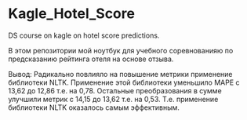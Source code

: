 # Kagle_Hotel_Score
DS course on kagle on hotel score predictions.

В этом репозитории мой ноутбук для учебного соревнованияю по предсказанию рейтинга отеля на основе отзыва.

Вывод: Радикально повлияло на повышение метрики применение библиотеки NLTK. Применение этой библиотеки уменьшило MAPE с 13,62 до 12,86 т.е. на 0,78. Остальные преобразования в сумме улучшили метрик с 14,15 до 13,62 т.е. на 0,53. Т.е. применение библиотеки NLTK оказалось самым эффективным.
